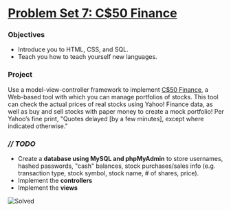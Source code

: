 # [Problem Set 7: C$50 Finance](http://docs.cs50.net/2016/fall/psets/7/pset7.html)

### Objectives
- Introduce you to HTML, CSS, and SQL.
- Teach you how to teach yourself new languages.

### Project
Use a model-view-controller framework to implement [C$50 Finance](https://finance.cs50.net/), 
a Web-based tool with which you can manage portfolios of stocks. This tool can check the actual 
prices of real stocks using Yahoo! Finance data, as well as buy and sell stocks with paper money 
to create a mock portfolio! Per Yahoo’s fine print, "Quotes delayed [by a few minutes], except 
where indicated otherwise."

### *// TODO*
- Create a **database using MySQL and phpMyAdmin** to store usernames, hashed passwords, "cash" balances, stock purchases/sales info (e.g. transaction type, stock symbol, stock name, # of shares, price).
- Implement the **controllers**
- Implement the **views** 

![Solved](http://i.imgur.com/3oFvn3h.png)
